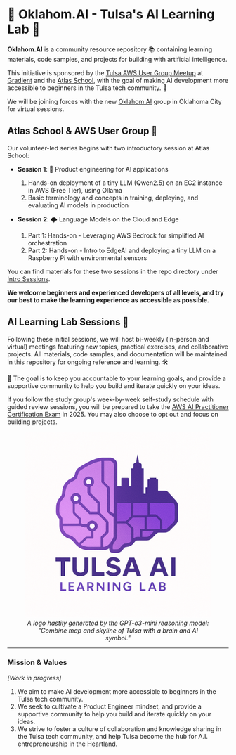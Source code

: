 # 🧠 Oklahom.AI - Tulsa's AI Learning Lab 🤖

**Oklahom.AI** is a community resource repository 📚 containing learning materials, code samples, and projects for building with artificial intelligence. 

This initiative is sponsored by the [Tulsa AWS User Group Meetup](https://www.meetup.com/tulsa-aws) at [Gradient](https://www.joingradient.com/) and the [Atlas School](https://www.atlasschool.com/), with the goal of making AI development more accessible to beginners in the Tulsa tech community. 🌟

We will be joining forces with the new [Oklahom.AI](https://oklahom.ai/) group in Oklahoma City for virtual sessions.

## Atlas School & AWS User Group 🤝

Our volunteer-led series begins with two introductory session at Atlas School:

- **Session 1**: 🚀 Product engineering for AI applications
    1. Hands-on deployment of a tiny LLM (Qwen2.5) on an EC2 instance in AWS (Free Tier), using Ollama
    2. Basic terminology and concepts in training, deploying, and evaluating AI models in production

- **Session 2**: 🌩️ Language Models on the Cloud and Edge
    1. Part 1:  Hands-on - Leveraging AWS Bedrock for simplified AI orchestration
    2. Part 2:  Hands-on - Intro to EdgeAI and deploying a tiny LLM on a Raspberry Pi with environmental sensors

You can find materials for these two sessions in the repo directory under [Intro Sessions](/Intro%20Sessions).

**We welcome beginners and experienced developers of all levels, and try our best to make the learning experience as accessible as possible.** 


## AI Learning Lab Sessions 🧬

Following these initial sessions, we will host bi-weekly (in-person and virtual) meetings featuring new topics, practical exercises, and collaborative projects. All materials, code samples, and documentation will be maintained in this repository for ongoing reference and learning. 🛠️

🚀 The goal is to keep you accountable to your learning goals, and provide a supportive community to help you build and iterate quickly on your ideas. 

If you follow the study group's week-by-week self-study schedule with guided review sessions, you will be prepared to take the [AWS AI Practitioner Certification Exam](https://www.geeksforgeeks.org/aws-certified-ai-practitioner-aif-c01/) in 2025. You may also choose to opt out and focus on building projects.


<div align="center">
<figure>
  <img src="./assets/images/Tulsa%20AI%20Learning%20Lab%20logo.png" alt="Tulsa AI Learning Lab Logo" width="450">
  <br>
  <figcaption><em>A logo hastily generated by the GPT-o3-mini reasoning model: "Combine map and skyline of Tulsa with a brain and AI symbol."</em></figcaption>
</figure>
</div>

---

### Mission & Values
_[Work in progress]_

1. We aim to make AI development more accessible to beginners in the Tulsa tech community.
2. We seek to cultivate a Product Engineer mindset, and provide a supportive community to help you build and iterate quickly on your ideas.
3. We strive to foster a culture of collaboration and knowledge sharing in the Tulsa tech community, and help Tulsa become the hub for A.I. entrepreneurship in the Heartland.